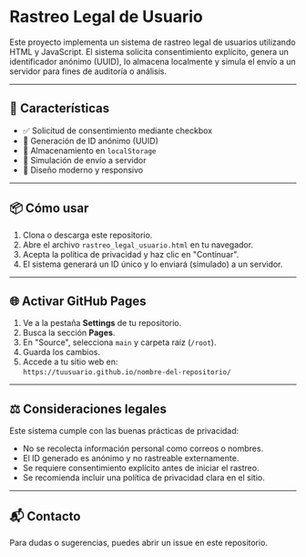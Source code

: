 
# Rastreo Legal de Usuario

Este proyecto implementa un sistema de rastreo legal de usuarios utilizando HTML y JavaScript. El sistema solicita consentimiento explícito, genera un identificador anónimo (UUID), lo almacena localmente y simula el envío a un servidor para fines de auditoría o análisis.

---

## 🚀 Características

- ✅ Solicitud de consentimiento mediante checkbox
- 🔐 Generación de ID anónimo (UUID)
- 💾 Almacenamiento en `localStorage`
- 📡 Simulación de envío a servidor
- 🎨 Diseño moderno y responsivo

---

## 📦 Cómo usar

1. Clona o descarga este repositorio.
2. Abre el archivo `rastreo_legal_usuario.html` en tu navegador.
3. Acepta la política de privacidad y haz clic en "Continuar".
4. El sistema generará un ID único y lo enviará (simulado) a un servidor.

---

## 🌐 Activar GitHub Pages

1. Ve a la pestaña **Settings** de tu repositorio.
2. Busca la sección **Pages**.
3. En "Source", selecciona `main` y carpeta raíz (`/root`).
4. Guarda los cambios.
5. Accede a tu sitio web en:  
   `https://tuusuario.github.io/nombre-del-repositorio/`

---

## ⚖️ Consideraciones legales

Este sistema cumple con las buenas prácticas de privacidad:

- No se recolecta información personal como correos o nombres.
- El ID generado es anónimo y no rastreable externamente.
- Se requiere consentimiento explícito antes de iniciar el rastreo.
- Se recomienda incluir una política de privacidad clara en el sitio.

---

## 📬 Contacto

Para dudas o sugerencias, puedes abrir un issue en este repositorio.
